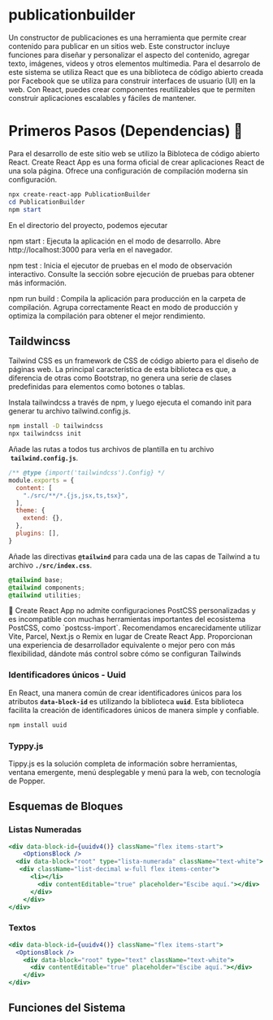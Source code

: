 # publicationbuilder
 Un constructor de publicaciones es una herramienta que permite crear contenido para publicar en un sitios web. Este constructor incluye funciones para diseñar y personalizar el aspecto del contenido, agregar texto, imágenes, videos y otros elementos multimedia.  Para el desarrolo de este sistema se utiliza React que es una biblioteca de código abierto creada por Facebook que se utiliza para construir interfaces de usuario (UI) en la web. Con React, puedes crear componentes reutilizables que te permiten construir aplicaciones escalables y fáciles de mantener.
# Primeros Pasos (Dependencias) 📕

Para el desarrollo de este sitio web se utilizo la Bibloteca de código abierto React. Create React App es una forma oficial de crear aplicaciones React de una sola página. Ofrece una configuración de compilación moderna sin configuración.

```powershell
npx create-react-app PublicationBuilder
cd PublicationBuilder
npm start
```

En el directorio del proyecto, podemos ejecutar

npm start : Ejecuta la aplicación en el modo de desarrollo. Abre http://localhost:3000 para verla en el navegador.

npm test : Inicia el ejecutor de pruebas en el modo de observación interactivo. Consulte la sección sobre ejecución de pruebas para obtener más información. 

npm run build : Compila la aplicación para producción en la carpeta de compilación. Agrupa correctamente React en modo de producción y optimiza la compilación para obtener el mejor rendimiento.

## Taildwincss

Tailwind CSS es un framework de CSS de código abierto para el diseño de páginas web. La principal característica de esta biblioteca es que, a diferencia de otras como Bootstrap, no genera una serie de clases predefinidas para elementos como botones o tablas. 

Instala tailwindcss a través de npm, y luego ejecuta el comando init para generar tu archivo tailwind.config.js.

```bash
npm install -D tailwindcss
npx tailwindcss init
```

Añade las rutas a todos tus archivos de plantilla en tu archivo  **`tailwind.config.js`**.

```jsx
/** @type {import('tailwindcss').Config} */
module.exports = {
  content: [
    "./src/**/*.{js,jsx,ts,tsx}",
  ],
  theme: {
    extend: {},
  },
  plugins: [],
}
```

Añade las directivas **`@tailwind`** para cada una de las capas de Tailwind a tu archivo **`./src/index.css`**.

```css
@tailwind base;
@tailwind components;
@tailwind utilities;
```

<aside>
🚧 Create React App no admite configuraciones PostCSS personalizadas y es incompatible con muchas herramientas importantes del ecosistema PostCSS, como `postcss-import`. Recomendamos encarecidamente utilizar Vite, Parcel, Next.js o Remix en lugar de Create React App. Proporcionan una experiencia de desarrollador equivalente o mejor pero con más flexibilidad, dándote más control sobre cómo se configuran Tailwinds

</aside>

### Identificadores únicos - Uuid

En React, una manera común de crear identificadores únicos para los atributos **`data-block-id`** es utilizando la biblioteca **`uuid`**. Esta biblioteca facilita la creación de identificadores únicos de manera simple y confiable.

```powershell
npm install uuid
```

### Typpy.js

Tippy.js es la solución completa de información sobre herramientas, ventana emergente, menú desplegable y menú para la web, con tecnología de Popper.

## Esquemas de Bloques

### Listas Numeradas

```jsx
<div data-block-id={uuidv4()} className="flex items-start">
	<OptionsBlock />
  <div data-block="root" type="lista-numerada" className="text-white">
   <div className="list-decimal w-full flex items-center">
      <li></li>
	    <div contentEditable="true" placeholder="Escibe aquí."></div>
	  </div>
	</div>
</div>
```

### Textos

```jsx
<div data-block-id={uuidv4()} className="flex items-start">
  <OptionsBlock />
	<div data-block="root" type="text" className="text-white">
	  <div contentEditable="true" placeholder="Escibe aquí."></div>
	</div>
</div>
```

## Funciones del Sistema
